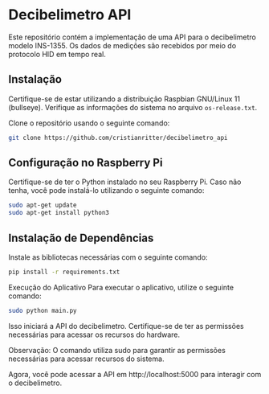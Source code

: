 # Decibelimetro API

Este repositório contém a implementação de uma API para o decibelimetro modelo INS-1355. Os dados de medições são recebidos por meio do protocolo HID em tempo real.

## Instalação

Certifique-se de estar utilizando a distribuição Raspbian GNU/Linux 11 (bullseye). Verifique as informações do sistema no arquivo `os-release.txt`.

Clone o repositório usando o seguinte comando:

```bash
git clone https://github.com/cristianritter/decibelimetro_api
```

## Configuração no Raspberry Pi
Certifique-se de ter o Python instalado no seu Raspberry Pi. Caso não tenha, você pode instalá-lo utilizando o seguinte comando:
```bash
sudo apt-get update
sudo apt-get install python3
```

## Instalação de Dependências
Instale as bibliotecas necessárias com o seguinte comando:
```bash
pip install -r requirements.txt
```

Execução do Aplicativo
Para executar o aplicativo, utilize o seguinte comando:
```bash
sudo python main.py
```

Isso iniciará a API do decibelimetro. Certifique-se de ter as permissões necessárias para acessar os recursos do hardware.

Observação: O comando utiliza sudo para garantir as permissões necessárias para acessar recursos do sistema.

Agora, você pode acessar a API em http://localhost:5000 para interagir com o decibelimetro.


